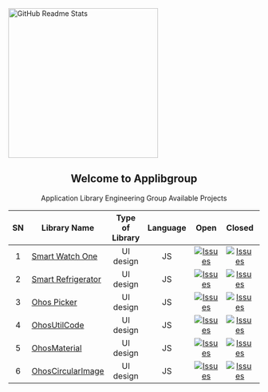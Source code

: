  <img width="300px" src="https://camo.githubusercontent.com/223670c984bbedad0cada8dbd3f392fb2b3453850a819fefe7440938c5592327/68747470733a2f2f6170706c696267726f75702e6769746875622e696f2f696d616765732f6170706c69625f6c6f676f2e706e67" align="center" alt="GitHub Readme Stats" />
 <h2 align="center">Welcome to Applibgroup</h2>
 <p align="center">Application Library Engineering Group Available Projects</p>
</p>

SN|Library Name|Type of Library|Language|Open|Closed|Available Issues|
|:-:|-|:-:|:-:|:-:|:-:|:-:|
|1|[Smart Watch One](https://github.com/applibgroup/smart_watch_one)|UI design|JS|<a href="https://github.com/applibgroup/smart_watch_one/issues"><img alt="Issues" src="https://img.shields.io/github/issues/applibgroup/smart_watch_one" /></a>|<a href="https://github.com/applibgroup/smart_watch_one/issues"><img alt="Issues" src="https://img.shields.io/github/issues-closed/applibgroup/smart_watch_one?color=0088ff" /></a>|<a href="https://github.com/applibgroup/smart_watch_one/issues"><img alt="Issues" src="https://img.shields.io/github/issues-raw/applibgroup/smart_watch_one/available?label=available%20issues" /></a>|
|2|[Smart Refrigerator](https://github.com/applibgroup/smart_refrigerator)|UI design|JS|<a href="https://github.com/applibgroup/smart_refrigerator/issues"><img alt="Issues" src="https://img.shields.io/github/issues/applibgroup/smart_refrigerator" /></a>|<a href="https://github.com/applibgroup/smart_refrigerator/issues"><img alt="Issues" src="https://img.shields.io/github/issues-closed/applibgroup/smart_watch_one?color=0088ff" /></a>|<a href="https://github.com/applibgroup/smart_refrigerator/issues"><img alt="Issues" src="https://img.shields.io/github/issues-raw/applibgroup/smart_refrigerator/available?label=available%20issues" /></a>|
|3|[Ohos Picker](https://github.com/applibgroup/OHOSPicker)|UI design|JS|<a href="https://github.com/applibgroup/OHOSPicker/issues"><img alt="Issues" src="https://img.shields.io/github/issues/applibgroup/OHOSPicker" /></a>|<a href="https://github.com/applibgroup/OHOSPicker/issues"><img alt="Issues" src="https://img.shields.io/github/issues-closed/applibgroup/OHOSPicker?color=0088ff" /></a>|<a href="https://github.com/applibgroup/OHOSPicker/issues"><img alt="Issues" src="https://img.shields.io/github/issues-raw/applibgroup/OHOSPicker/available?label=available%20issues" /></a>|
|4|[OhosUtilCode](https://github.com/applibgroup/OHOSUtilCode)|UI design|JS|<a href="https://github.com/applibgroup/OHOSUtilCode/issues"><img alt="Issues" src="https://img.shields.io/github/issues/applibgroup/OHOSUtilCode" /></a>|<a href="https://github.com/applibgroup/OHOSUtilCode/issues"><img alt="Issues" src="https://img.shields.io/github/issues-closed/applibgroup/OHOSUtilCode?color=0088ff" /></a>|<a href="https://github.com/applibgroup/OHOSUtilCode/issues"><img alt="Issues" src="https://img.shields.io/github/issues-raw/applibgroup/OHOSUtilCode/available?label=available%20issues" /></a>|
|5|[OhosMaterial](https://github.com/applibgroup/OHOSMaterial)|UI design|JS|<a href="https://github.com/applibgroup/OHOSMaterial/issues"><img alt="Issues" src="https://img.shields.io/github/issues/applibgroup/OHOSMaterial" /></a>|<a href="https://github.com/applibgroup/OHOSMaterial/issues"><img alt="Issues" src="https://img.shields.io/github/issues-closed/applibgroup/OHOSMaterial?color=0088ff" /></a>|<a href="https://github.com/applibgroup/OHOSMaterial/issues"><img alt="Issues" src="https://img.shields.io/github/issues-raw/applibgroup/OHOSMaterial/available?label=available%20issues" /></a>|
|6|[OhosCircularImage](https://github.com/applibgroup/OHOSCircularImage)|UI design|JS|<a href="https://github.com/applibgroup/OHOSCircularImage/issues"><img alt="Issues" src="https://img.shields.io/github/issues/applibgroup/OHOSCircularImage" /></a>|<a href="https://github.com/applibgroup/OHOSCircularImage/issues"><img alt="Issues" src="https://img.shields.io/github/issues-closed/applibgroup/OHOSCircularImage?color=0088ff" /></a>|<a href="https://github.com/applibgroup/OHOSCircularImage/issues"><img alt="Issues" src="https://img.shields.io/github/issues-raw/applibgroup/OHOSCircularImage/available?label=available%20issues" /></a>|
